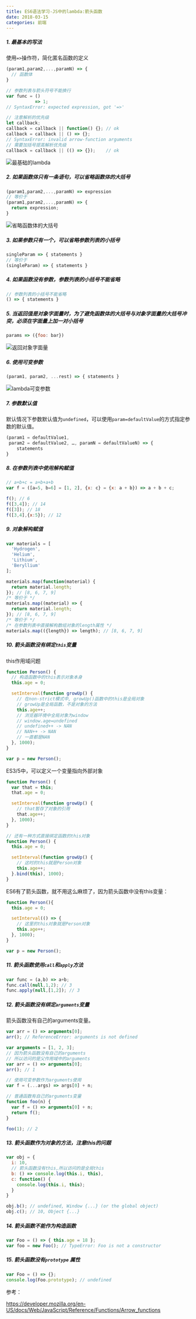 ```yaml
---
title: ES6语法学习-JS中的lambda:箭头函数
date: 2018-03-15
categories: 前端
---
```


##### 1. 最基本的写法

使用`=>`操作符，简化匿名函数的定义

```javascript
(param1,param2,...,paramN) => {
  // 函数体
}

// 参数列表与箭头符号不能换行
var func = ()
           => 1;
// SyntaxError: expected expression, got '=>'

// 注意解析的优先级
let callback;
callback = callback || function() {}; // ok
callback = callback || () => {};
// SyntaxError: invalid arrow-function arguments
// 需要加括号提高解析优先级
callback = callback || (() => {});    // ok
```

![最基础的lambda](http://tva1.sinaimg.cn/large/bda5cd74gy1fqbjespwloj208n020t8m.jpg)

##### 2. 如果函数体只有一条语句，可以省略函数体的大括号

```javascript
(param1,param2,...,paramN) => expression
// 等价于
(param1,param2,...,paramN) => {
  return expression;
}
```

![省略函数体的大括号](http://tva1.sinaimg.cn/large/bda5cd74gy1fqbjfbv04fj209h04oq2z.jpg)

##### 3. 如果参数只有一个，可以省略参数列表的小括号

```javascript
singleParam => { statements }
// 等价于
(singleParam) => { statements }
```

##### 4. 如果函数没有参数，参数列表的小括号不能省略

```javascript
// 参数列表的小括号不能省略
() => { statements }
```

##### 5. 当返回值是对象字面量时，为了避免函数体的大括号与对象字面量的大括号冲突，必须在字面量上加一对小括号

```javascript
params => ({foo: bar})
```

![返回对象字面量](http://tva1.sinaimg.cn/large/bda5cd74gy1fqbjfyvhfrj207702zweg.jpg)

##### 6. 使用可变参数

```javascript
(param1, param2, ...rest) => { statements }
```

![lambda可变参数](http://tva1.sinaimg.cn/large/bda5cd74gy1fqbjgnglifj20a8023t8n.jpg)

##### 7. 参数默认值

默认情况下参数默认值为`undefined`，可以使用`param=defaultValue`的方式指定参数的默认值。

```javascript
(param1 = defaultValue1,
 param2 = defaultValue2, …, paramN = defaultValueN) => {
	statements
}
```

##### 8. 在参数列表中使用解构赋值

```javascript
// a+b+c = a+b+a+b
var f = ([a=5, b=6] = [1, 2], {x: c} = {x: a + b}) => a + b + c;

f(); // 6
f([3,4]); // 14
f([3]); // 18
f([3,4],{x:5}); // 12
```

##### 9. 对象解构赋值

```javascript
var materials = [
  'Hydrogen',
  'Helium',
  'Lithium',
  'Beryllium'
];

materials.map(function(material) {
  return material.length;
}); // [8, 6, 7, 9]
/* 等价于 */
materials.map((material) => {
  return material.length;
}); // [8, 6, 7, 9]
/* 等价于 */
/* 在参数列表中直接解构数组对象的length属性 */
materials.map(({length}) => length); // [8, 6, 7, 9]
```

##### 10. 箭头函数没有绑定`this`变量

this作用域问题

```javascript
function Person() {
  // 构造函数中的this表示对象本身
  this.age = 0;

  setInterval(function growUp() {
    // 在non-strict模式中, growUp()函数中的this是全局对象
    // growUp是全局函数，不是对象的方法
    this.age++;
    // 浏览器环境中全局对象为window
    // window.age=undefined
    // undefined++ -> NAN
    // NAN++ -> NAN
    // 一直都是NAN
  }, 1000);
}

var p = new Person();
```

ES3/5中，可以定义一个变量指向外部对象

```javascript
function Person() {
  var that = this;
  that.age = 0;

  setInterval(function growUp() {
    // that暂存了对象的引用
    that.age++;
  }, 1000);
}

// 还有一种方式直接绑定函数的this对象
function Person() {
  this.age = 0;

  setInterval(function growUp() {
    // 这时的this就是Person对象
    this.age++;
  }.bind(this), 1000);
}
```

ES6有了箭头函数，就不用这么麻烦了，因为箭头函数中没有this变量：

```javascript
function Person(){
  this.age = 0;

  setInterval(() => {
    // 这里的this对象就是Person对象
    this.age++;
  }, 1000);
}

var p = new Person();
```

##### 11. 箭头函数使用`call`和`apply`方法

```javascript
var func = (a,b) => a+b;
func.call(null,1,2); // 3
func.apply(null,[1,2]); // 3
```

##### 12. 箭头函数没有绑定`arguments`变量

箭头函数没有自己的arguments变量。

```javascript
var arr = () => arguments[0];
arr(); // ReferenceError: arguments is not defined

var arguments = [1, 2, 3];
// 因为箭头函数没有自己的arguments
// 所以访问的是父作用域中的arguments
var arr = () => arguments[0];
arr(); // 1

// 使用可变参数作为arguments使用
var f = (...args) => args[0] + n;

// 普通函数有自己的arguments变量
function foo(n) {
  var f = () => arguments[0] + n;
  return f();
}

foo(1); // 2
```

##### 13. 箭头函数作为对象的方法，注意this的问题

```javascript
var obj = {
  i: 10,
  // 箭头函数没有this,所以访问的是全局this
  b: () => console.log(this.i, this),
  c: function() {
    console.log(this.i, this);
  }
}

obj.b(); // undefined, Window {...} (or the global object)
obj.c(); // 10, Object {...}
```

##### 14. 箭头函数不能作为构造函数

```javascript
var Foo = () => { this.age = 18 };
var foo = new Foo(); // TypeError: Foo is not a constructor
```

##### 15. 箭头函数没有`prototype` 属性

```javascript
var Foo = () => {};
console.log(Foo.prototype); // undefined
```


参考：

https://developer.mozilla.org/en-US/docs/Web/JavaScript/Reference/Functions/Arrow_functions